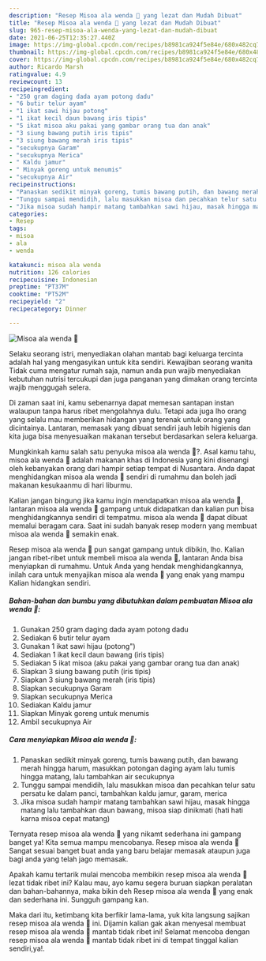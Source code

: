 ```yaml
---
description: "Resep Misoa ala wenda 🐣 yang lezat dan Mudah Dibuat"
title: "Resep Misoa ala wenda 🐣 yang lezat dan Mudah Dibuat"
slug: 965-resep-misoa-ala-wenda-yang-lezat-dan-mudah-dibuat
date: 2021-06-25T12:35:27.440Z
image: https://img-global.cpcdn.com/recipes/b8981ca924f5e84e/680x482cq70/misoa-ala-wenda-🐣-foto-resep-utama.jpg
thumbnail: https://img-global.cpcdn.com/recipes/b8981ca924f5e84e/680x482cq70/misoa-ala-wenda-🐣-foto-resep-utama.jpg
cover: https://img-global.cpcdn.com/recipes/b8981ca924f5e84e/680x482cq70/misoa-ala-wenda-🐣-foto-resep-utama.jpg
author: Ricardo Marsh
ratingvalue: 4.9
reviewcount: 13
recipeingredient:
- "250 gram daging dada ayam potong dadu"
- "6 butir telur ayam"
- "1 ikat sawi hijau potong"
- "1 ikat kecil daun bawang iris tipis"
- "5 ikat misoa aku pakai yang gambar orang tua dan anak"
- "3 siung bawang putih iris tipis"
- "3 siung bawang merah iris tipis"
- "secukupnya Garam"
- "secukupnya Merica"
- " Kaldu jamur"
- " Minyak goreng untuk menumis"
- "secukupnya Air"
recipeinstructions:
- "Panaskan sedikit minyak goreng, tumis bawang putih, dan bawang merah hingga harum, masukkan potongan daging ayam lalu tumis hingga matang, lalu tambahkan air secukupnya"
- "Tunggu sampai mendidih, lalu masukkan misoa dan pecahkan telur satu persatu ke dalam panci, tambahkan kaldu jamur, garam, merica"
- "Jika misoa sudah hampir matang tambahkan sawi hijau, masak hingga matang lalu tambahkan daun bawang, misoa siap dinikmati (hati hati karna misoa cepat matang)"
categories:
- Resep
tags:
- misoa
- ala
- wenda

katakunci: misoa ala wenda 
nutrition: 126 calories
recipecuisine: Indonesian
preptime: "PT37M"
cooktime: "PT52M"
recipeyield: "2"
recipecategory: Dinner

---
```



![Misoa ala wenda 🐣](https://img-global.cpcdn.com/recipes/b8981ca924f5e84e/680x482cq70/misoa-ala-wenda-🐣-foto-resep-utama.jpg)

Selaku seorang istri, menyediakan olahan mantab bagi keluarga tercinta adalah hal yang mengasyikan untuk kita sendiri. Kewajiban seorang  wanita Tidak cuma mengatur rumah saja, namun anda pun wajib menyediakan kebutuhan nutrisi tercukupi dan juga panganan yang dimakan orang tercinta wajib menggugah selera.

Di zaman  saat ini, kamu sebenarnya dapat memesan santapan instan walaupun tanpa harus ribet mengolahnya dulu. Tetapi ada juga lho orang yang selalu mau memberikan hidangan yang terenak untuk orang yang dicintainya. Lantaran, memasak yang dibuat sendiri jauh lebih higienis dan kita juga bisa menyesuaikan makanan tersebut berdasarkan selera keluarga. 



Mungkinkah kamu salah satu penyuka misoa ala wenda 🐣?. Asal kamu tahu, misoa ala wenda 🐣 adalah makanan khas di Indonesia yang kini disenangi oleh kebanyakan orang dari hampir setiap tempat di Nusantara. Anda dapat menghidangkan misoa ala wenda 🐣 sendiri di rumahmu dan boleh jadi makanan kesukaanmu di hari liburmu.

Kalian jangan bingung jika kamu ingin mendapatkan misoa ala wenda 🐣, lantaran misoa ala wenda 🐣 gampang untuk didapatkan dan kalian pun bisa menghidangkannya sendiri di tempatmu. misoa ala wenda 🐣 dapat dibuat memalui beragam cara. Saat ini sudah banyak resep modern yang membuat misoa ala wenda 🐣 semakin enak.

Resep misoa ala wenda 🐣 pun sangat gampang untuk dibikin, lho. Kalian jangan ribet-ribet untuk membeli misoa ala wenda 🐣, lantaran Anda bisa menyiapkan di rumahmu. Untuk Anda yang hendak menghidangkannya, inilah cara untuk menyajikan misoa ala wenda 🐣 yang enak yang mampu Kalian hidangkan sendiri.

<!--inarticleads1-->

##### Bahan-bahan dan bumbu yang dibutuhkan dalam pembuatan Misoa ala wenda 🐣:

1. Gunakan 250 gram daging dada ayam potong dadu
1. Sediakan 6 butir telur ayam
1. Gunakan 1 ikat sawi hijau (potong&#34;)
1. Sediakan 1 ikat kecil daun bawang (iris tipis)
1. Sediakan 5 ikat misoa (aku pakai yang gambar orang tua dan anak)
1. Siapkan 3 siung bawang putih (iris tipis)
1. Siapkan 3 siung bawang merah (iris tipis)
1. Siapkan secukupnya Garam
1. Siapkan secukupnya Merica
1. Sediakan  Kaldu jamur
1. Siapkan  Minyak goreng untuk menumis
1. Ambil secukupnya Air




<!--inarticleads2-->

##### Cara menyiapkan Misoa ala wenda 🐣:

1. Panaskan sedikit minyak goreng, tumis bawang putih, dan bawang merah hingga harum, masukkan potongan daging ayam lalu tumis hingga matang, lalu tambahkan air secukupnya
1. Tunggu sampai mendidih, lalu masukkan misoa dan pecahkan telur satu persatu ke dalam panci, tambahkan kaldu jamur, garam, merica
1. Jika misoa sudah hampir matang tambahkan sawi hijau, masak hingga matang lalu tambahkan daun bawang, misoa siap dinikmati (hati hati karna misoa cepat matang)




Ternyata resep misoa ala wenda 🐣 yang nikamt sederhana ini gampang banget ya! Kita semua mampu mencobanya. Resep misoa ala wenda 🐣 Sangat sesuai banget buat anda yang baru belajar memasak ataupun juga bagi anda yang telah jago memasak.

Apakah kamu tertarik mulai mencoba membikin resep misoa ala wenda 🐣 lezat tidak ribet ini? Kalau mau, ayo kamu segera buruan siapkan peralatan dan bahan-bahannya, maka bikin deh Resep misoa ala wenda 🐣 yang enak dan sederhana ini. Sungguh gampang kan. 

Maka dari itu, ketimbang kita berfikir lama-lama, yuk kita langsung sajikan resep misoa ala wenda 🐣 ini. Dijamin kalian gak akan menyesal membuat resep misoa ala wenda 🐣 mantab tidak ribet ini! Selamat mencoba dengan resep misoa ala wenda 🐣 mantab tidak ribet ini di tempat tinggal kalian sendiri,ya!.

